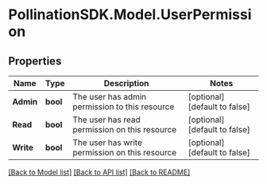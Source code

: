 
# PollinationSDK.Model.UserPermission

## Properties

Name | Type | Description | Notes
------------ | ------------- | ------------- | -------------
**Admin** | **bool** | The user has admin permission to this resource | [optional] [default to false]
**Read** | **bool** | The user has read permission on this resource | [optional] [default to false]
**Write** | **bool** | The user has write permission on this resource | [optional] [default to false]

[[Back to Model list]](../README.md#documentation-for-models)
[[Back to API list]](../README.md#documentation-for-api-endpoints)
[[Back to README]](../README.md)

